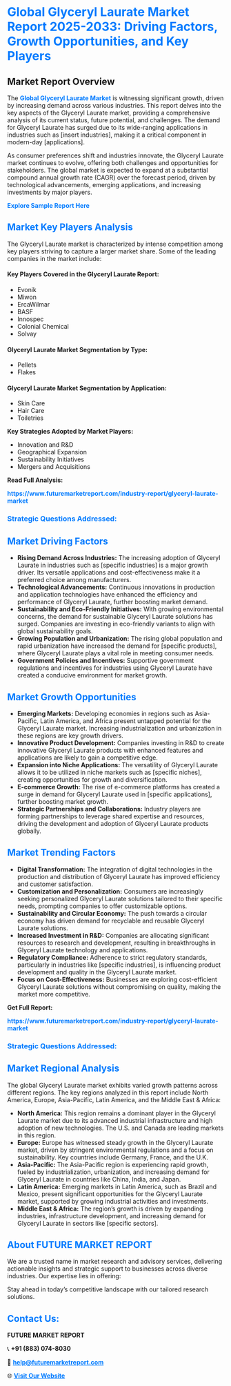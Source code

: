<h1 style="color: #007BFF;">Global Glyceryl Laurate Market Report 2025-2033: Driving Factors, Growth Opportunities, and Key Players</h1>

<section id="overview">
<h2>Market Report Overview</h2>
<p>The <a href="https://www.futuremarketreport.com/industry-report/glyceryl-laurate-market" style="color: #007BFF; text-decoration: none;"><strong>Global Glyceryl Laurate Market</strong></a> is witnessing significant growth, driven by increasing demand across various industries. This report delves into the key aspects of the Glyceryl Laurate market, providing a comprehensive analysis of its current status, future potential, and challenges. The demand for Glyceryl Laurate has surged due to its wide-ranging applications in industries such as [insert industries], making it a critical component in modern-day [applications].</p>
<p>As consumer preferences shift and industries innovate, the Glyceryl Laurate market continues to evolve, offering both challenges and opportunities for stakeholders. The global market is expected to expand at a substantial compound annual growth rate (CAGR) over the forecast period, driven by technological advancements, emerging applications, and increasing investments by major players.</p>
</section>

<section id="overview">
<p><a href="https://www.futuremarketreport.com/request-sample/reportId=33373" style="color: #007BFF; text-decoration: none;"><strong>Explore Sample Report Here</strong></a></p>
</section>

<section id="key-players">
<h2 style="color: #007BFF;">Market Key Players Analysis</h2>
<p>The Glyceryl Laurate market is characterized by intense competition among key players striving to capture a larger market share. Some of the leading companies in the market include:</p>
<h4>Key Players Covered in the Glyceryl Laurate Report:</h4>
<ul><li>Evonik</li><li>Miwon</li><li>ErcaWilmar</li><li>BASF</li><li>Innospec</li><li>Colonial Chemical</li><li>Solvay</li></ul>
<h4>Glyceryl Laurate Market Segmentation by Type:</h4>
<ul><li>Pellets</li><li>Flakes</li></ul>

<h4>Glyceryl Laurate Market Segmentation by Application:</h4>
<ul><li>Skin Care</li><li>Hair Care</li><li>Toiletries</li></ul>
<p><strong>Key Strategies Adopted by Market Players:</strong></p>
<ul>
<li>Innovation and R&D</li>
<li>Geographical Expansion</li>
<li>Sustainability Initiatives</li>
<li>Mergers and Acquisitions</li>
</ul>
</section>

<section>
<p><strong>Read Full Analysis: </strong></p><a href="https://www.futuremarketreport.com/industry-report/glyceryl-laurate-market" style="color: #007BFF; text-decoration: none;"><strong>https://www.futuremarketreport.com/industry-report/glyceryl-laurate-market</strong></a>
<h3 style="color: #007BFF;">Strategic Questions Addressed:</h3>
</section>

<section id="driving-factors">
<h2 style="color: #007BFF;">Market Driving Factors</h2>
<ul>
<li><strong>Rising Demand Across Industries:</strong> The increasing adoption of Glyceryl Laurate in industries such as [specific industries] is a major growth driver. Its versatile applications and cost-effectiveness make it a preferred choice among manufacturers.</li>
<li><strong>Technological Advancements:</strong> Continuous innovations in production and application technologies have enhanced the efficiency and performance of Glyceryl Laurate, further boosting market demand.</li>
<li><strong>Sustainability and Eco-Friendly Initiatives:</strong> With growing environmental concerns, the demand for sustainable Glyceryl Laurate solutions has surged. Companies are investing in eco-friendly variants to align with global sustainability goals.</li>
<li><strong>Growing Population and Urbanization:</strong> The rising global population and rapid urbanization have increased the demand for [specific products], where Glyceryl Laurate plays a vital role in meeting consumer needs.</li>
<li><strong>Government Policies and Incentives:</strong> Supportive government regulations and incentives for industries using Glyceryl Laurate have created a conducive environment for market growth.</li>
</ul>
</section>

<section id="growth-opportunities">
<h2 style="color: #007BFF;">Market Growth Opportunities</h2>
<ul>
<li><strong>Emerging Markets:</strong> Developing economies in regions such as Asia-Pacific, Latin America, and Africa present untapped potential for the Glyceryl Laurate market. Increasing industrialization and urbanization in these regions are key growth drivers.</li>
<li><strong>Innovative Product Development:</strong> Companies investing in R&D to create innovative Glyceryl Laurate products with enhanced features and applications are likely to gain a competitive edge.</li>
<li><strong>Expansion into Niche Applications:</strong> The versatility of Glyceryl Laurate allows it to be utilized in niche markets such as [specific niches], creating opportunities for growth and diversification.</li>
<li><strong>E-commerce Growth:</strong> The rise of e-commerce platforms has created a surge in demand for Glyceryl Laurate used in [specific applications], further boosting market growth.</li>
<li><strong>Strategic Partnerships and Collaborations:</strong> Industry players are forming partnerships to leverage shared expertise and resources, driving the development and adoption of Glyceryl Laurate products globally.</li>
</ul>
</section>

<section id="trending-factors">
<h2 style="color: #007BFF;">Market Trending Factors</h2>
<ul>
<li><strong>Digital Transformation:</strong> The integration of digital technologies in the production and distribution of Glyceryl Laurate has improved efficiency and customer satisfaction.</li>
<li><strong>Customization and Personalization:</strong> Consumers are increasingly seeking personalized Glyceryl Laurate solutions tailored to their specific needs, prompting companies to offer customizable options.</li>
<li><strong>Sustainability and Circular Economy:</strong> The push towards a circular economy has driven demand for recyclable and reusable Glyceryl Laurate solutions.</li>
<li><strong>Increased Investment in R&D:</strong> Companies are allocating significant resources to research and development, resulting in breakthroughs in Glyceryl Laurate technology and applications.</li>
<li><strong>Regulatory Compliance:</strong> Adherence to strict regulatory standards, particularly in industries like [specific industries], is influencing product development and quality in the Glyceryl Laurate market.</li>
<li><strong>Focus on Cost-Effectiveness:</strong> Businesses are exploring cost-efficient Glyceryl Laurate solutions without compromising on quality, making the market more competitive.</li>
</ul>
</section>

<section>
<p><strong>Get Full Report: </strong></p><a href="https://www.futuremarketreport.com/industry-report/glyceryl-laurate-market" style="color: #007BFF; text-decoration: none;"><strong>https://www.futuremarketreport.com/industry-report/glyceryl-laurate-market</strong></a>
<h3 style="color: #007BFF;">Strategic Questions Addressed:</h3>
</section>


<section id="regional-analysis">
<h2 style="color: #007BFF;">Market Regional Analysis</h2>
<p>The global Glyceryl Laurate market exhibits varied growth patterns across different regions. The key regions analyzed in this report include North America, Europe, Asia-Pacific, Latin America, and the Middle East & Africa:</p>
<ul>
<li><strong>North America:</strong> This region remains a dominant player in the Glyceryl Laurate market due to its advanced industrial infrastructure and high adoption of new technologies. The U.S. and Canada are leading markets in this region.</li>
<li><strong>Europe:</strong> Europe has witnessed steady growth in the Glyceryl Laurate market, driven by stringent environmental regulations and a focus on sustainability. Key countries include Germany, France, and the U.K.</li>
<li><strong>Asia-Pacific:</strong> The Asia-Pacific region is experiencing rapid growth, fueled by industrialization, urbanization, and increasing demand for Glyceryl Laurate in countries like China, India, and Japan.</li>
<li><strong>Latin America:</strong> Emerging markets in Latin America, such as Brazil and Mexico, present significant opportunities for the Glyceryl Laurate market, supported by growing industrial activities and investments.</li>
<li><strong>Middle East & Africa:</strong> The region’s growth is driven by expanding industries, infrastructure development, and increasing demand for Glyceryl Laurate in sectors like [specific sectors].</li>
</ul>
</section>

<footer>
<h2 style="color: #007BFF;">About FUTURE MARKET REPORT</h2>
<p>We are a trusted name in market research and advisory services, delivering actionable insights and strategic support to businesses across diverse industries. Our expertise lies in offering:</p>

<p>Stay ahead in today’s competitive landscape with our tailored research solutions.</p>

<h2 style="color: #007BFF;">Contact Us:</h2>
<p><strong>FUTURE MARKET REPORT</strong></p>
<p>📞 <strong>+91 (883) 074-8030</strong></p>
<p>📧 <strong><a href="mailto:help@futuremarketreport.com" style="color: #007BFF;">help@futuremarketreport.com</a></strong></p>
<p>🌐 <strong><a href="https://www.futuremarketreport.com/" style="color: #007BFF;">Visit Our Website</a></strong></p>
</footer>